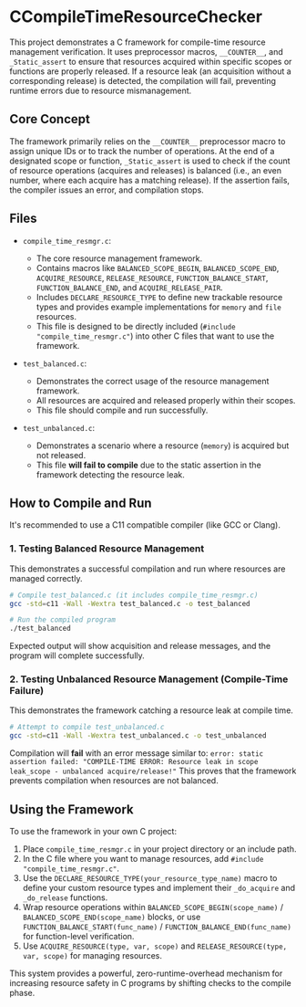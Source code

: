 # CCompileTimeResourceChecker

This project demonstrates a C framework for compile-time resource management verification. It uses preprocessor macros, `__COUNTER__`, and `_Static_assert` to ensure that resources acquired within specific scopes or functions are properly released. If a resource leak (an acquisition without a corresponding release) is detected, the compilation will fail, preventing runtime errors due to resource mismanagement.

## Core Concept

The framework primarily relies on the `__COUNTER__` preprocessor macro to assign unique IDs or to track the number of operations. At the end of a designated scope or function, `_Static_assert` is used to check if the count of resource operations (acquires and releases) is balanced (i.e., an even number, where each acquire has a matching release). If the assertion fails, the compiler issues an error, and compilation stops.

## Files

*   `compile_time_resmgr.c`:
    *   The core resource management framework.
    *   Contains macros like `BALANCED_SCOPE_BEGIN`, `BALANCED_SCOPE_END`, `ACQUIRE_RESOURCE`, `RELEASE_RESOURCE`, `FUNCTION_BALANCE_START`, `FUNCTION_BALANCE_END`, and `ACQUIRE_RELEASE_PAIR`.
    *   Includes `DECLARE_RESOURCE_TYPE` to define new trackable resource types and provides example implementations for `memory` and `file` resources.
    *   This file is designed to be directly included (`#include "compile_time_resmgr.c"`) into other C files that want to use the framework.

*   `test_balanced.c`:
    *   Demonstrates the correct usage of the resource management framework.
    *   All resources are acquired and released properly within their scopes.
    *   This file should compile and run successfully.

*   `test_unbalanced.c`:
    *   Demonstrates a scenario where a resource (`memory`) is acquired but not released.
    *   This file **will fail to compile** due to the static assertion in the framework detecting the resource leak.

## How to Compile and Run

It's recommended to use a C11 compatible compiler (like GCC or Clang).

### 1. Testing Balanced Resource Management

This demonstrates a successful compilation and run where resources are managed correctly.

```bash
# Compile test_balanced.c (it includes compile_time_resmgr.c)
gcc -std=c11 -Wall -Wextra test_balanced.c -o test_balanced

# Run the compiled program
./test_balanced
```

Expected output will show acquisition and release messages, and the program will complete successfully.

### 2. Testing Unbalanced Resource Management (Compile-Time Failure)

This demonstrates the framework catching a resource leak at compile time.

```bash
# Attempt to compile test_unbalanced.c
gcc -std=c11 -Wall -Wextra test_unbalanced.c -o test_unbalanced
```

Compilation will **fail** with an error message similar to:
`error: static assertion failed: "COMPILE-TIME ERROR: Resource leak in scope leak_scope - unbalanced acquire/release!"`
This proves that the framework prevents compilation when resources are not balanced.

## Using the Framework

To use the framework in your own C project:

1.  Place `compile_time_resmgr.c` in your project directory or an include path.
2.  In the C file where you want to manage resources, add `#include "compile_time_resmgr.c"`.
3.  Use the `DECLARE_RESOURCE_TYPE(your_resource_type_name)` macro to define your custom resource types and implement their `_do_acquire` and `_do_release` functions.
4.  Wrap resource operations within `BALANCED_SCOPE_BEGIN(scope_name)` / `BALANCED_SCOPE_END(scope_name)` blocks, or use `FUNCTION_BALANCE_START(func_name)` / `FUNCTION_BALANCE_END(func_name)` for function-level verification.
5.  Use `ACQUIRE_RESOURCE(type, var, scope)` and `RELEASE_RESOURCE(type, var, scope)` for managing resources.

This system provides a powerful, zero-runtime-overhead mechanism for increasing resource safety in C programs by shifting checks to the compile phase. 